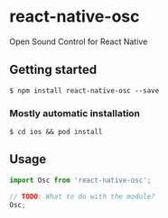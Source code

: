 # react-native-osc

Open Sound Control for React Native

## Getting started

`$ npm install react-native-osc --save`

### Mostly automatic installation

`$ cd ios && pod install `

## Usage
```javascript
import Osc from 'react-native-osc';

// TODO: What to do with the module?
Osc;
```
